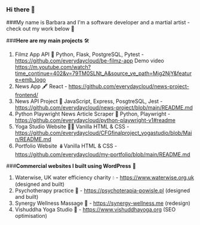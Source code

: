### Hi there 👋

###My name is Barbara and I'm a software developer and a martial artist - check out my work below 🍳

<!--
**everydaycloud/everydaycloud** is a ✨ _special_ ✨ repository because its `README.md` (this file) appears on your GitHub profile.

Here are some ideas to get you started:

- 🔭 I’m currently working on ...
- 🌱 I’m currently learning ...
- 👯 I’m looking to collaborate on ...
- 🤔 I’m looking for help with ...
- 💬 Ask me about ...
- 📫 How to reach me: ...
- 😄 Pronouns: ...
- ⚡ Fun fact: ...
-->
###**Here are my main projects** 🛠️

1. Filmz App API 🎥 Python, Flask, PostgreSQL, Pytest - https://github.com/everydaycloud/be-filmz-app Demo video https://m.youtube.com/watch?time_continue=402&v=79TM0SLNt_A&source_ve_path=Mjg2NjY&feature=emb_logo
3. News App 🖋️ React - https://github.com/everydaycloud/news-project-frontend/
4. News API Project 📰 JavaScript, Express, PosgtreSQL, Jest - https://github.com/everydaycloud/news-project/blob/main/README.md
5. Python Playwright News Article Scraper 📜 Python, Playwright - https://github.com/everydaycloud/python-playwright-v1#readme
6. Yoga Studio Website 🧘‍♀️ Vanilla HTML & CSS - https://github.com/everydaycloud/CFGfinalproject_yogastudio/blob/Main/README.md
7. Portfolio Website 🪆Vanilla HTML & CSS - https://github.com/everydaycloud/my-portfolio/blob/main/README.md

###**Commercial websites I built using WordPress** 🤖

1. Waterwise, UK water efficiency charity 💧 - https://www.waterwise.org.uk (designed and built)
2. Psychotherapy practice 🧠 - https://psychoterapia-powisle.pl (designed and built)
3. Synergy Wellness Massage 🪷 - https://synergy-wellness.me (redesign)
4. Vishuddha Yoga Studio 🌊 - https://www.vishuddhayoga.org (SEO optimisation)


